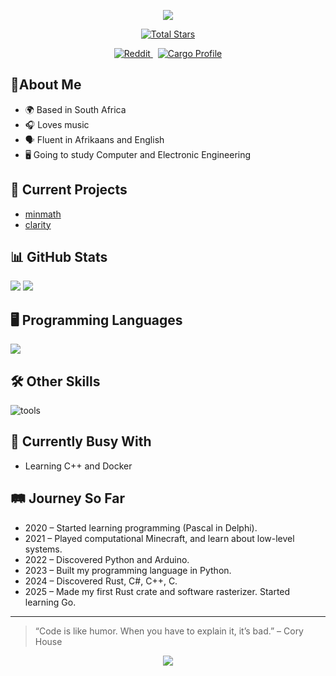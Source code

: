 <p align="center">
  <img src="https://capsule-render.vercel.app/api?type=waving&color=gradient&height=150&section=header&text=Welcome%20to%20my%20GitHub!&fontSize=28&fontColor=ffffff" />
</p>

<p align="center">
  <a href="https://github.com/jodus-melodus">
    <img src="https://img.shields.io/github/stars/jodus-melodus?label=Total%20Stars&style=social" alt="Total Stars" />
  </a>
</p>
<p align="center">
  <a href="https://www.reddit.com/user/Next_Neighborhood637">
    <img src="https://img.shields.io/badge/Reddit-u%2FNext_Neighborhood637-FF4500?logo=reddit&logoColor=white" alt="Reddit" />
  </a>
  &nbsp;
  <a href="https://crates.io/users/jodusmelodus">
    <img src="https://img.shields.io/badge/Crates.io-JodusMelodus-yellow" alt="Cargo Profile" />
  </a>
</p>



## 👤About Me
- 🌍 Based in South Africa
- 🎧 Loves music
- 🗣️ Fluent in Afrikaans and English
- 🖥️ Going to study Computer and Electronic Engineering

## 🚀 Current Projects
- [minmath](https://github.com/jodus-melodus/minmath)
- [clarity](https://github.com/Jodus-Melodus/clarity)

## 📊 GitHub Stats
![](https://github-readme-stats.vercel.app/api?username=jodus-melodus&show_icons=true&theme=cobalt)
![](https://github-readme-stats.vercel.app/api/top-langs/?username=Jodus-Melodus&layout=compact&cache=off&bg_color=222222&text_color=ffffff)

## 🖥️ Programming Languages
![](https://skillicons.dev/icons?i=c,cpp,cs,python,rust,go,js,ts,html,css)

## 🛠️ Other Skills
![tools](https://skillicons.dev/icons?i=git,vscode,windows,github,docker)

## 🧪 Currently Busy With
- Learning C++ and Docker

## 🛤️ Journey So Far

- 2020 – Started learning programming (Pascal in Delphi).
- 2021 – Played computational Minecraft, and learn about low-level systems.
- 2022 – Discovered Python and Arduino.
- 2023 – Built my programming language in Python.
- 2024 – Discovered Rust, C#, C++, C.
- 2025 – Made my first Rust crate and software rasterizer. Started learning Go.

---

> “Code is like humor. When you have to explain it, it’s bad.” – Cory House

<p align="center">
  <img src="https://capsule-render.vercel.app/api?type=waving&color=gradient&height=150&section=footer&fontSize=28&fontColor=ffffff" />
</p>
